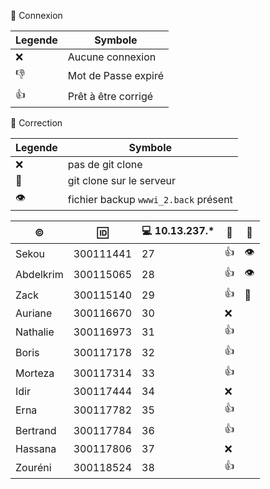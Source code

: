 
:link: Connexion

| Legende |  Symbole            |
|---------|---------------------|
| :x:     | Aucune connexion    |
| :-1:    | Mot de Passe expiré |
| :+1:    | Prêt à être corrigé |

:floppy_disk: Correction

| Legende       |  Symbole                               |
|---------------|----------------------------------------|
| :x:           | pas de git clone                       |  
| :file_folder: | git clone sur le serveur               |  
| :eye:         |  fichier backup `wwwi_2.back` présent  |


|:copyright:|:id:     |:computer: 10.13.237.*| :link: | :floppy_disk: |
|-----------|---------|----------------------|--------|----------------------|
|Sekou      |300111441|27|:+1:| :eye: | 
|Abdelkrim  |300115065|28|:+1:| :eye: |
|Zack       |300115140|29|:+1:|:file_folder: |
|Auriane    |300116670|30|:x:|
|Nathalie   |300116973|31|:+1:|
|Boris      |300117178|32|:+1:|
|Morteza    |300117314|33|:+1:|
|Idir       |300117444|34|:x: |
|Erna       |300117782|35|:+1:|
|Bertrand   |300117784|36|:+1:|
|Hassana    |300117806|37|:x: |
|Zouréni    |300118524|38|:+1:|
